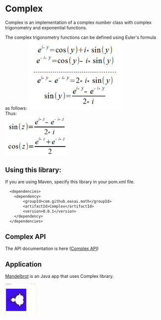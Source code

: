 # Complex
Complex is an implementation of a complex number class with complex trigonometry and exponential functions.

The complex trigonometry functions can be defined using Euler's formula as follows:
<img src="files/Euler.png" width="300" /><br />
Thus:<br />
<img src="files/trig.png" width="200" />

## Using this library:
If you are using Maven, specify this library in your pom.xml file.
```
  <dependencies>
    <dependency>
    	<groupId>com.github.easai.math</groupId>
    	<artifactId>Complex</artifactId>
    	<version>0.0.1</version>
    </dependency>
  </dependencies>
```
## Complex API
The API documentation is here (<a href="https://cdn.rawgit.com/easai/Complex/0eb79896/doc/index.html">Complex API</a>)

## Application
<a href="https://github.com/easai/Mandelbrot">Mandelbrot</a> is an Java app that uses Complex library.

<img src="https://raw.githubusercontent.com/easai/Mandelbrot/master/screenshot.png" width="100"/>
